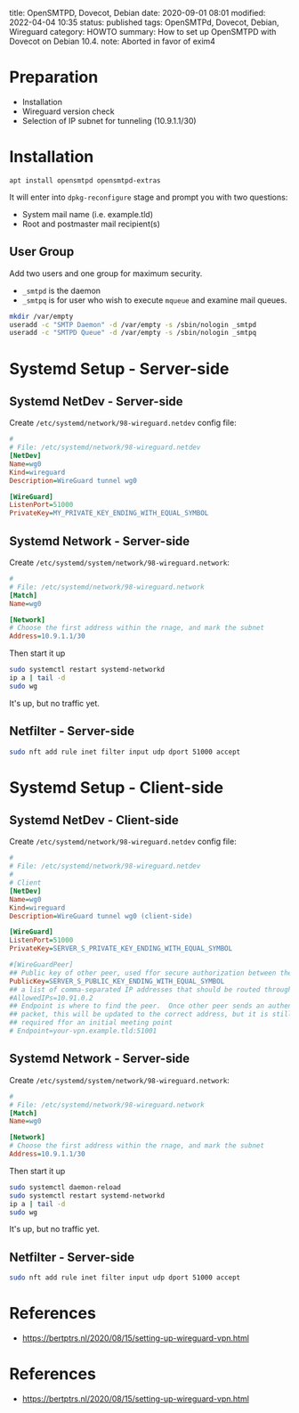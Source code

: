 title: OpenSMTPD, Dovecot, Debian
date: 2020-09-01 08:01
modified: 2022-04-04 10:35
status: published
tags: OpenSMTPd, Dovecot, Debian, Wireguard
category: HOWTO
summary: How to set up OpenSMTPD  with Dovecot on Debian 10.4.
note: Aborted in favor of exim4

Preparation
===========
* Installation
* Wireguard version check
* Selection of IP subnet for tunneling (10.9.1.1/30)
 
Installation
=============

```console
apt install opensmtpd opensmtpd-extras
```
It will enter into `dpkg-reconfigure` stage and prompt you with two questions:

* System mail name (i.e. example.tld)
* Root and postmaster mail recipient(s)

User Group
---------------
Add two users  and one group for maximum security.
* `_smtpd` is the daemon
* `_smtpq` is for user who wish to execute `mqueue` and examine mail queues.

```bash
mkdir /var/empty
useradd -c "SMTP Daemon" -d /var/empty -s /sbin/nologin _smtpd
useradd -c "SMTPD Queue" -d /var/empty -s /sbin/nologin _smtpq
```

Systemd Setup - Server-side
===========================

Systemd NetDev - Server-side
----------------------------
Create `/etc/systemd/network/98-wireguard.netdev` config file:
```ini
#
# File: /etc/systemd/network/98-wireguard.netdev
[NetDev]
Name=wg0
Kind=wireguard
Description=WireGuard tunnel wg0

[WireGuard]
ListenPort=51000
PrivateKey=MY_PRIVATE_KEY_ENDING_WITH_EQUAL_SYMBOL
```

Systemd Network - Server-side
-----------------------------
Create `/etc/systemd/system/network/98-wireguard.network`:
```ini
#
# File: /etc/systemd/network/98-wireguard.network
[Match]
Name=wg0

[Network]
# Choose the first address within the rnage, and mark the subnet
Address=10.9.1.1/30
```

Then start it up
```bash
sudo systemctl restart systemd-networkd
ip a | tail -d
sudo wg
```
It's up, but no traffic yet.

Netfilter - Server-side
-----------------------

```bash
sudo nft add rule inet filter input udp dport 51000 accept
```

Systemd Setup - Client-side
===========================

Systemd NetDev - Client-side
----------------------------
Create `/etc/systemd/network/98-wireguard.netdev` config file:
```ini
#
# File: /etc/systemd/network/98-wireguard.netdev
#
# Client
[NetDev]
Name=wg0
Kind=wireguard
Description=WireGuard tunnel wg0 (client-side)

[WireGuard]
ListenPort=51000
PrivateKey=SERVER_S_PRIVATE_KEY_ENDING_WITH_EQUAL_SYMBOL

#[WireGuardPeer]
## Public key of other peer, used ffor secure authorization between them
PublicKey=SERVER_S_PUBLIC_KEY_ENDING_WITH_EQUAL_SYMBOL
## a list of comma-separated IP addresses that should be routed through this peer
#AllowedIPs=10.91.0.2
## Endpoint is where to find the peer.  Once other peer sends an authenticated
## packet, this will be updated to the correct address, but it is still
## required ffor an initial meeting point
# Endpoint=your-vpn.example.tld:51001
```

Systemd Network - Server-side
-----------------------------
Create `/etc/systemd/system/network/98-wireguard.network`:
```ini
#
# File: /etc/systemd/network/98-wireguard.network
[Match]
Name=wg0

[Network]
# Choose the first address within the rnage, and mark the subnet
Address=10.9.1.1/30
```

Then start it up
```bash
sudo systemctl daemon-reload
sudo systemctl restart systemd-networkd
ip a | tail -d
sudo wg
```
It's up, but no traffic yet.

Netfilter - Server-side
-----------------------

```bash
sudo nft add rule inet filter input udp dport 51000 accept
```


References
==========
* https://bertptrs.nl/2020/08/15/setting-up-wireguard-vpn.html

References
==========
* https://bertptrs.nl/2020/08/15/setting-up-wireguard-vpn.html

